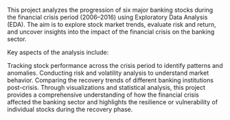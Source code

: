 This project analyzes the progression of six major banking stocks during the financial crisis period (2006–2016) using Exploratory Data Analysis (EDA). The aim is to explore stock market trends, evaluate risk and return, and uncover insights into the impact of the financial crisis on the banking sector.

Key aspects of the analysis include:

Tracking stock performance across the crisis period to identify patterns and anomalies.
Conducting risk and volatility analysis to understand market behavior.
Comparing the recovery trends of different banking institutions post-crisis.
Through visualizations and statistical analysis, this project provides a comprehensive understanding of how the financial crisis affected the banking sector and highlights the resilience or vulnerability of individual stocks during the recovery phase.
